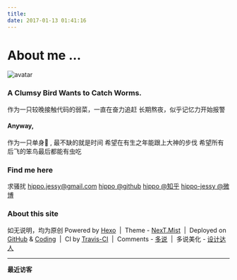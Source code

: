 ```yaml
---
title: 
date: 2017-01-13 01:41:16
---
```


# About me ...
![avatar](http://hippo-jessy.com/images/birdcatchworm.jpg)
### A Clumsy Bird Wants to Catch Worms. 
  
作为一只较晚接触代码的弱菜，一直在奋力追赶
长期熬夜，似乎记忆力开始报警
#### Anyway, 
作为一只单身🐶 , 最不缺的就是时间
希望在有生之年能跟上大神的步伐
希望所有后飞的笨鸟最后都能有虫吃
  
  
  




### Find me here
求骚扰
hippo.jessy@gmail.com
[hippo @github](https://github.com/hippo-jessy)
[hippo @知乎](https://www.zhihu.com/people/hippo-jessy)
[hippo-jessy @微博](http://weibo.com/hippojessy)
  
  
  
  




### About this site 
如无说明，均为原创
Powered by [Hexo](https://hexo.io/)&nbsp; |&nbsp; Theme - [NexT.Mist](https://github.com/iissnan/hexo-theme-next)&nbsp; |&nbsp; Deployed on [GitHub](https://github.com/) & [Coding](https://coding.net)&nbsp; |&nbsp; CI by [Travis-CI](https://travis-ci.org/)&nbsp; |&nbsp; Comments - [多说](http://duoshuo.com)&nbsp; |&nbsp; 多说美化 - [设计达人](http://www.shejidaren.com/use-css3-to-create-a-beautiful-comment-ui.html)



---
**最近访客**

<div class="ds-recent-visitors"
    data-num-items="36"
    data-avatar-size="42"
    id="ds-recent-visitors">
</div>



